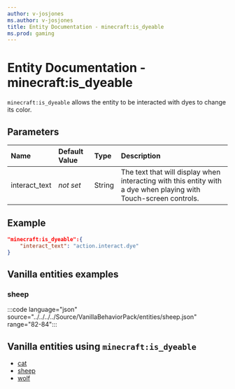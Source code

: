 ```yaml
---
author: v-josjones
ms.author: v-josjones
title: Entity Documentation - minecraft:is_dyeable
ms.prod: gaming
---
```


# Entity Documentation -  minecraft:is_dyeable

`minecraft:is_dyeable` allows the entity to be interacted with dyes to change its color.

## Parameters

|Name |Default Value  |Type  |Description  |
|:----------|:----------|:----------|:----------|
|interact_text|*not set* | String|  The text that will display when interacting with this entity with a dye when playing with Touch-screen controls. |

## Example

```json
"minecraft:is_dyeable":{
    "interact_text": "action.interact.dye"
}
```

## Vanilla entities examples

### sheep

:::code language="json" source="../../../../Source/VanillaBehaviorPack/entities/sheep.json" range="82-84":::

## Vanilla entities using `minecraft:is_dyeable`

- [cat](../../../../Source/VanillaBehaviorPack_Snippets/entities/cat.md)
- [sheep](../../../../Source/VanillaBehaviorPack_Snippets/entities/sheep.md)
- [wolf](../../../../Source/VanillaBehaviorPack_Snippets/entities/wolf.md)
